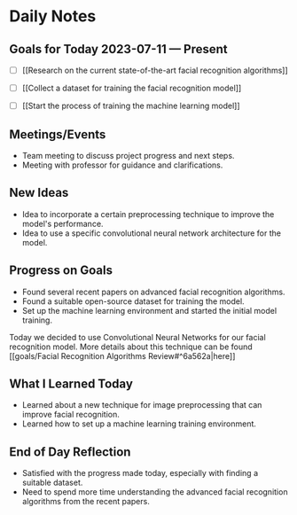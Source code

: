 
# Daily Notes

## Goals for Today 2023-07-11 — Present


- [ ] [[Research on the current state-of-the-art facial recognition algorithms]]

- [ ] [[Collect a dataset for training the facial recognition model]]

- [ ] [[Start the process of training the machine learning model]]

## Meetings/Events

- Team meeting to discuss project progress and next steps.
- Meeting with professor for guidance and clarifications.

## New Ideas

- Idea to incorporate a certain preprocessing technique to improve the model's performance.
- Idea to use a specific convolutional neural network architecture for the model.

## Progress on Goals

- Found several recent papers on advanced facial recognition algorithms.
- Found a suitable open-source dataset for training the model.
- Set up the machine learning environment and started the initial model training.

Today we decided to use Convolutional Neural Networks for our facial recognition model. More details about this technique can be found [[goals/Facial Recognition Algorithms Review#^6a562a|here]]

## What I Learned Today

- Learned about a new technique for image preprocessing that can improve facial recognition.
- Learned how to set up a machine learning training environment.

## End of Day Reflection

- Satisfied with the progress made today, especially with finding a suitable dataset.
- Need to spend more time understanding the advanced facial recognition algorithms from the recent papers.

